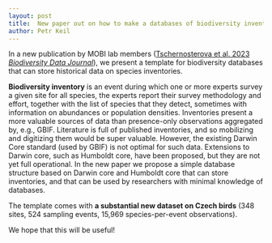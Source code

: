 ```yaml
---
layout: post
title:  New paper out on how to make a databases of biodiversity inventories (with previously unpublished data on Czech birds)
author: Petr Keil
---
```


In a new publication by MOBI lab members ([Tschernosterova et al. 2023 *Biodiversity Data Journal*](https://bdj.pensoft.net/article/108731/)), we present a template for biodiversity databases that can store historical data on species inventories.

**Biodiversity inventory** is an event during which one or more experts survey a given site for all species, the experts report their survey methodology and effort, together with the list of species that they detect, sometimes with information on abundances or population densities. Inventories present a more valuable sources of data than presence-only observations aggregated by, e.g., GBIF. Literature is full of published inventories, and so mobilizing and digitizing them would be super valuable. However, the existing Darwin Core standard (used by GBIF) is not optimal for such data. Extensions to Darwin core, such as Humboldt core, have been proposed, but they are not yet full operational. In the new paper we propose a simple database structure based on Darwin core and Humboldt core that can store inventories, and that can be used by researchers with minimal knowledge of databases. 

The template comes with **a substantial new dataset on Czech birds** (348 sites, 524 sampling events, 15,969 species-per-event observations).

We hope that this will be useful!



